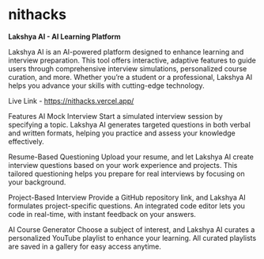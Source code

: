 # nithacks

**Lakshya AI - AI Learning Platform**

Lakshya AI is an AI-powered platform designed to enhance learning and interview preparation. This tool offers interactive, adaptive features to guide users through comprehensive interview simulations, personalized course curation, and more. Whether you’re a student or a professional, Lakshya AI helps you advance your skills with cutting-edge technology.

Live Link - https://nithacks.vercel.app/

Features
AI Mock Interview
Start a simulated interview session by specifying a topic. Lakshya AI generates targeted questions in both verbal and written formats, helping you practice and assess your knowledge effectively.

Resume-Based Questioning
Upload your resume, and let Lakshya AI create interview questions based on your work experience and projects. This tailored questioning helps you prepare for real interviews by focusing on your background.

Project-Based Interview
Provide a GitHub repository link, and Lakshya AI formulates project-specific questions. An integrated code editor lets you code in real-time, with instant feedback on your answers.

AI Course Generator
Choose a subject of interest, and Lakshya AI curates a personalized YouTube playlist to enhance your learning. All curated playlists are saved in a gallery for easy access anytime.
